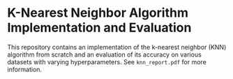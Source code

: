 # K-Nearest Neighbor Algorithm Implementation and Evaluation

This repository contains an implementation of the k-nearest neighbor (KNN) algorithm from scratch and an evaluation of its accuracy on various datasets with varying hyperparameters. See `knn_report.pdf` for more information.
